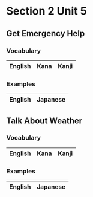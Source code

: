 # Section 2 Unit 5
## Get Emergency Help
### Vocabulary
| English | Kana | Kanji |
|:-------:|:----:|:-----:|


### Examples
| English | Japanese |
|:-------:|:--------:|

## Talk About Weather
### Vocabulary
| English | Kana | Kanji |
|:-------:|:----:|:-----:|


### Examples
| English | Japanese |
|:-------:|:--------:|
